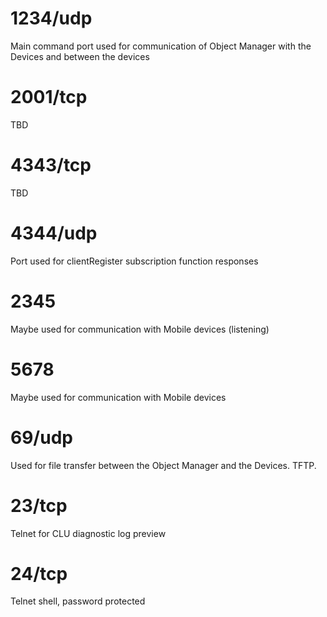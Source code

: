 # 1234/udp
Main command port used for communication of Object Manager with the Devices and between the devices

# 2001/tcp
TBD

# 4343/tcp
TBD

# 4344/udp
Port used for clientRegister subscription function responses

# 2345
Maybe used for communication with Mobile devices (listening)

# 5678
Maybe used for communication with Mobile devices

# 69/udp
Used for file transfer between the Object Manager and the Devices. TFTP.

# 23/tcp
Telnet for CLU diagnostic log preview

# 24/tcp
Telnet shell, password protected